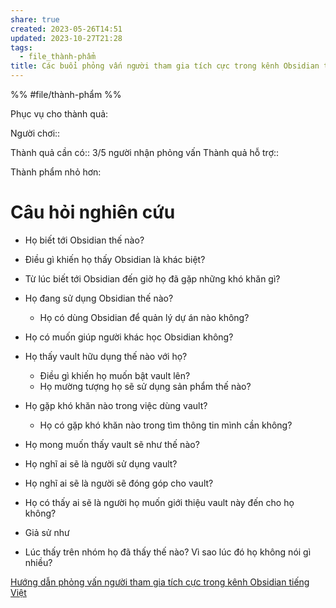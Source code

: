 ```yaml
---
share: true
created: 2023-05-26T14:51
updated: 2023-10-27T21:28
tags:
  - file_thành-phẩm
title: Các buổi phỏng vấn người tham gia tích cực trong kênh Obsidian tiếng Việt về cảm nhận, nhu cầu của họ về vault và lý do chưa đóng góp
---
```


%%
#file/thành-phẩm
%%

Phục vụ cho thành quả:

Người chơi:: 

Thành quả cần có:: 3/5 người nhận phỏng vấn
Thành quả hỗ trợ::

Thành phẩm nhỏ hơn:


# Câu hỏi nghiên cứu
- Họ biết tới Obsidian thế nào?
- Điều gì khiến họ thấy Obsidian là khác biệt?
- Từ lúc biết tới Obsidian đến giờ họ đã gặp những khó khăn gì?
- Họ đang sử dụng Obsidian thế nào?
	- Họ có dùng Obsidian để quản lý dự án nào không?
- Họ có muốn giúp người khác học Obsidian không? 

- Họ thấy vault hữu dụng thế nào với họ? 
	- Điều gì khiến họ muốn bật vault lên?
	- Họ mường tượng họ sẽ sử dụng sản phẩm thế nào?

- Họ gặp khó khăn nào trong việc dùng vault?
	- Họ có gặp khó khăn nào trong tìm thông tin mình cần không?

- Họ mong muốn thấy vault sẽ như thế nào?
- Họ nghĩ ai sẽ là người sử dụng vault?
- Họ nghĩ ai sẽ là người sẽ đóng góp cho vault?
- Họ có thấy ai sẽ là người họ muốn giới thiệu vault này đến cho họ không?
- Giả sử như

- Lúc thấy trên nhóm họ đã thấy thế nào? Vì sao lúc đó họ không nói gì nhiều?

[Hướng dẫn phỏng vấn người tham gia tích cực trong kênh Obsidian tiếng Việt](./H%C6%B0%E1%BB%9Bng%20d%E1%BA%ABn%20ph%E1%BB%8Fng%20v%E1%BA%A5n%20ng%C6%B0%E1%BB%9Di%20tham%20gia%20t%C3%ADch%20c%E1%BB%B1c%20trong%20k%C3%AAnh%20Obsidian%20ti%E1%BA%BFng%20Vi%E1%BB%87t.md)
